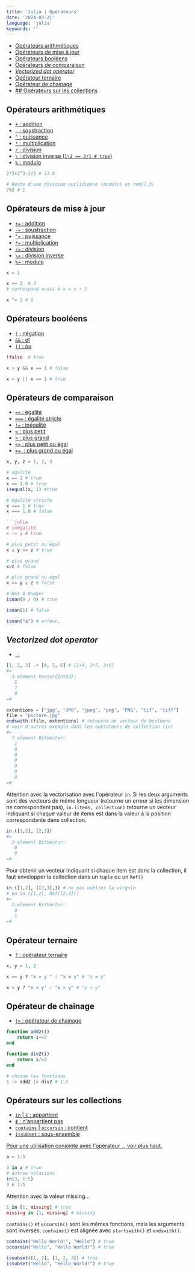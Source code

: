 ```yaml
---
title: 'Julia | Opérateurs'
date: '2024-03-21'
language: 'julia'
keywords: ''
---
```


- [Opérateurs arithmétiques](#operateurs-arithmetiques)
- [Opérateurs de mise à jour](#operateurs-de-mise-a-jour)
- [Opérateurs booléens](#operateurs-booleens)
- [Opérateurs de comparaison](#operateurs-de-comparaison)
- [_Vectorized dot operator_](#dot-operator)
- [Opérateur ternaire](#operateur-ternaire)
- [Opérateur de chainage](#operateur-de-chainage)
- [## Opérateurs sur les collections](#operateurs-sur-les-collections)

## Opérateurs arithmétiques <a id="operateurs-arithmetiques" href=""/>
- `+` : addition
- `-` : soustraction
- `^` : puissance
- `*` : multiplication
- `/` : division
- `\` : division inverse (`1\2 == 2/1 # true`)
- `%` : modulo

```julia
2*2+2^3-2/2 # 11.0
```

```julia
# Reste d'une division euclidienne (modulo) ou rem(7,3)
7%3 # 1
```

## Opérateurs de mise à jour <a id="operateurs-de-mise-a-jour" href=""/>

- `+=` : addition
- `-=` : soustraction
- `^=` : puissance
- `*=` : multiplication
- `/=` : division
- `\=` : division inverse
- `%=` : modulo

```julia
x = 1

x += 2  # 3
# correspond aussi à x = x + 2

x ^= 2 # 9
```

## Opérateurs booléens <a id="operateurs-booleens" href=""/>

- `!` : négation
- `&&` : et
- `||` : ou

```julia
!false  # true

x > y && x == 1 # false

x > y || x == 1 # true
```

## Opérateurs de comparaison <a id="operateurs-de-comparaison" href=""/>
- `==` : égalité
- `===` : égalité stricte
- `!=` : inégalité
- `<` : plus petit
- `>` : plus grand
- `<=` : plus petit ou égal
- `>=`  : plus grand ou égal
```julia
x, y, z = 1, 2, 3

# égalité
x == 1 # true
x == 1.0 # true
isequal(x, 1) #true
```

```julia
# égalité stricte
x === 1 # true
x === 1.0 # false

```julia
# inégalité
x != y # true
```

```julia
# plus petit ou égal
x ≤ y <= z # true

# plus grand
x>z # false

# plus grand ou égal
x >= y ≥ z # false

# Not A Number
isnan(0 / 0) # true

isnan(1) # false

isnan("a") # erreur…
```
     
## _Vectorized dot operator_ <a id="dot-operator" href=""/>
- . : 
```julia
[1, 2, 3] .+ [4, 5, 6] # [1+4, 2+5, 3+6]
#=  
  3-element Vector{Int64}:
   5
   7
   9
=#
```

```julia
extentions = ["jpg", "JPG", "jpeg", "png", "PNG", "tif", "tiff"]
file = "picture.jpg"
endswith.(file, extentions) # retourne un vecteur de booléens
# voir d'autres exemple dans les opérateurs de collection (in)   
#=
  7-element BitVector:
   1
   0
   0
   0
   0
   0
   0
=#
```

Attention avec la vectorisation avec l'opérateur `in`. Si les deux arguments sont des vecteurs de même longueur (retourne un erreur si les dimension ne correspondent pas), `in.(items, collection)` retourne un vecteur indiquant si chaque valeur de items est dans la valeur à la position correspondante dans collection.

```julia
in.([1,2], [2,3])
#=     
  2-element BitVector:
   0
   0
=#
```

Pour obtenir un vecteur indiquant si chaque item est dans la collection, il faut envelopper la collection dans un `tuple` ou un `Ref()`

```julia
in.([1,2], ([2,3],)) # ne pas oublier la virgule
# ou in.([1,2], Ref([2,3]))
#=     
  2-element BitVector:
   0
   1
=#
```

## Opérateur ternaire <a id="operateur-ternaire" href=""/>
- `?` : opérateur ternaire
```julia
x, y = 1, 2

x == y ? "x = y " : "x ≠ y" # "x ≠ y"

x < y ? "x < y" : "x > y" # "x < y"
```

## Opérateur de chainage <a id="operateur-de-chainage" href=""/>
- `|>` : opérateur de chainage
```julia
function add2(i)
    return i+=2
end

function div2(i)
    return i/=2
end

# chaine les fonctions
1 |> add2 |> div2 # 1.5
```

## Opérateurs sur les collections <a id="operateurs-sur-les-collections" href=""/>
- `in` | `∈` : appartient
- `∉` : n'appartient pas
- `contains` | `occursin` : contient
- `issubset` : sous-ensemble

Pour une utilisation conjointe avec l'opérateur `.`, voir plus haut.

```julia
a = 1:5

3 in a # true
# autres notations 
in(3, 1:5)
3 ∈ 1:5
```

Attention avec la valeur missing…
```julia
1 in [1, missing] # true
missing in [1, missing] # missing
```

`contains()` et `occursin()` sont les mêmes fonctions, mais les arguments sont inversés. `contains()` est alignée avec `startswith()` et `endswith()`.
```julia
contains("Hello World!", "Hello") # true
occursin("Hello", "Hello World!") # true

issubset([1, 2], [1, 2, 3]) # true
issubset("Hello", "Hello World!") # true
```

